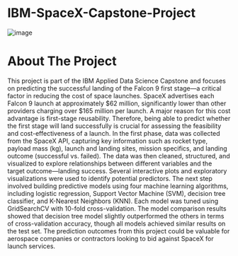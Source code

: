 # IBM-SpaceX-Capstone-Project
![image](https://github.com/user-attachments/assets/7575e842-58ad-4ded-93d1-9fe93511c7ce)

# About The Project
This project is part of the IBM Applied Data Science Capstone and focuses on predicting the successful landing of the Falcon 9 first stage—a critical factor in reducing the cost of space launches. SpaceX advertises each Falcon 9 launch at approximately $62 million, significantly lower than other providers charging over $165 million per launch. A major reason for this cost advantage is first-stage reusability. Therefore, being able to predict whether the first stage will land successfully is crucial for assessing the feasibility and cost-effectiveness of a launch. In the first phase, data was collected from the SpaceX API, capturing key information such as rocket type, payload mass (kg), launch and landing sites, mission specifics, and landing outcome (successful vs. failed). The data was then cleaned, structured, and visualized to explore relationships between different variables and the target outcome—landing success. Several interactive plots and exploratory visualizations were used to identify potential predictors. The next step involved building predictive models using four machine learning algorithms, including logistic regression, Support Vector Machine (SVM), decision tree classifier, and K-Nearest Neighbors (KNN). Each model was tuned using GridSearchCV with 10-fold cross-validation. The model comparison results showed that decision tree model slightly outperformed the others in terms of cross-validation accuracy, though all models achieved similar results on the test set. The prediction outcomes from this project could be valuable for aerospace companies or contractors looking to bid against SpaceX for launch services.
